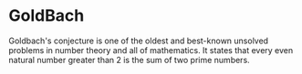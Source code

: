 # GoldBach
Goldbach's conjecture is one of the oldest and best-known unsolved problems in number theory and all of mathematics. It states that every even natural number greater than 2 is the sum of two prime numbers.
